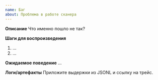 ```yaml
---
name: Баг
about: Проблема в работе сканера
---
```


**Описание**
Что именно пошло не так?

**Шаги для воспроизведения**
1. …
2. …

**Ожидаемое поведение**
…

**Логи/артефакты**
Приложите выдержки из JSONL и ссылку на трейс.
